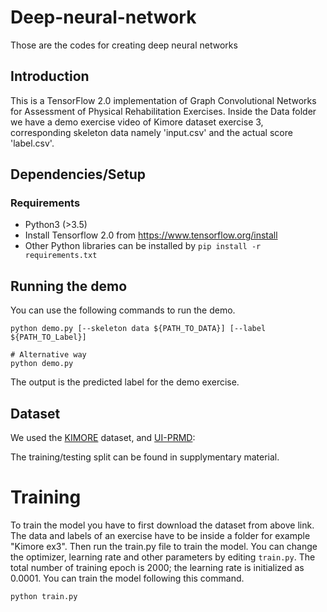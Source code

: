# Deep-neural-network
Those are the codes for creating deep neural networks
## Introduction

This is a TensorFlow 2.0 implementation of Graph Convolutional Networks for Assessment of Physical Rehabilitation Exercises.
Inside the Data folder we have a demo exercise video of Kimore dataset exercise 3, corresponding skeleton data namely 'input.csv' and the actual score 'label.csv'.

## Dependencies/Setup

### Requirements
- Python3 (>3.5)
- Install Tensorflow 2.0 from https://www.tensorflow.org/install
- Other Python libraries can be installed by `pip install -r requirements.txt`

## Running the demo
You can use the following commands to run the demo.

```shell
python demo.py [--skeleton data ${PATH_TO_DATA}] [--label ${PATH_TO_Label}]

# Alternative way
python demo.py
```
The output is the predicted label for the demo exercise.

## Dataset

We used the [KIMORE](https://vrai.dii.univpm.it/content/kimore-dataset) dataset, and [UI-PRMD](https://webpages.uidaho.edu/ui-prmd/):</br>

The training/testing split can be found in supplymentary material. </br>
    

# Training
To train the model you have to first download the dataset from above link. The data and labels of an exercise have to be inside a folder for example "Kimore ex3". Then run the train.py file to train the model. You can change the optimizer, learning rate and other parameters by editing `train.py`. The total number of training epoch is 2000; the learning rate is initialized as 0.0001.
You can train the model following this command.
```shell
python train.py
```
